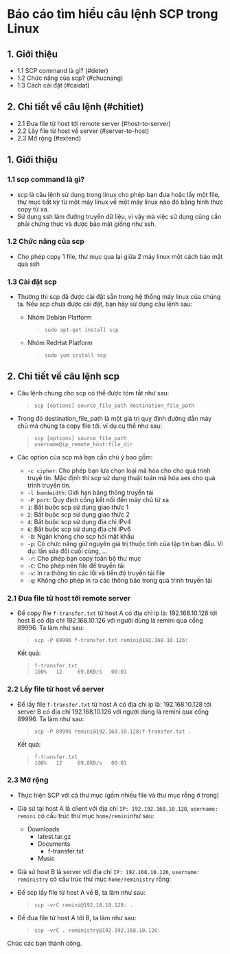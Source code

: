 # Báo cáo tìm hiểu câu lệnh SCP trong Linux

## 1. Giới thiệu
- 1.1 SCP command là gì? (#deter)
- 1.2 Chức năng của scp? (#chucnang)
- 1.3 Cách cài đặt (#caidat)
## 2. Chi tiết về câu lệnh (#chitiet)
- 2.1 Đưa file từ host tới remote server (#host-to-server)
- 2.2 Lấy file từ host về server (#server-to-host)
- 2.3 Mở rộng (#extend)


## 1. Giới thiệu
### 1.1 scp command là gì?
<a name="deter"></a>
- scp là câu lệnh sử dụng trong linux cho phép bạn đưa hoặc lấy một file, thư mục bất kỳ từ một máy linux về một máy linux nào đó bằng hình thức copy từ xa.
- Sử dụng ssh làm đường truyền dữ liệu, vì vậy mà việc sử dụng cũng cần phải chứng thực và được bảo mật giống như ssh.

### 1.2 Chức năng của scp
<a name="chucnang"></a>
- Cho phép copy 1 file, thư mục qua lại giữa 2 máy linux một cách bảo mật qua ssh

### 1.3 Cài đặt scp
<a name="caidat"></a>
- Thường thì scp đã được cài đặt sẵn trong hệ thống máy linux của chúng ta. Nếu scp chưa được cài đặt, bạn hãy sử dụng câu lệnh sau:
	+ Nhóm Debian Platform
		> `sudo apt-get install scp`

	+ Nhóm RedHat Platform
		> `sudo yum install scp`

## 2. Chi tiết về câu lệnh scp
<a name="chitiet"></a>
- Câu lệnh chung cho scp có thể được tóm tắt như sau:
	> `scp [options] source_file_path destination_file_path`

- Trong đó destination_file_path là một giá trị quy định đường dẫn máy chủ mà chúng ta copy file tới. ví dụ cụ thể như sau:
    > `scp [options] source_file_path username@ip_remote_host:file_dir`

- Các option của scp mà bạn cần chú ý bao gồm:
	+ `-c cipher`: Cho phép bạn lựa chọn loại mã hóa cho cho quá trình truyề tin. Mặc định thì scp sử dụng thuật toán mã hóa aes cho quá trình truyền tin.
	+ `-l bandwidth`: Giới hạn băng thông truyền tải
	+ `-P port`: Quy định cổng kết nối đến máy chủ từ xa
	+ `1`: Bắt buộc scp sử dụng giao thức 1
	+ `2`: Bắt buộc scp sử dụng giao thức 2
	+ `4`: Bắt buộc scp sử dụng địa chỉ IPv4
	+ `6`: Bắt buộc scp sử dụng địa chỉ IPv6
	+ `-B`: Ngăn không cho scp hỏi mật khẩu
	+ `-p`: Có chức năng giữ nguyên giá trị thuộc tính của tập tin ban đầu. Ví dụ: lấn sửa đổi cuối cùng, ... 
	+ `-r`: Cho phép bạn copy toàn bộ thư mục
	+ `-C`: Cho phép nén file để truyền tải
	+ `-v`: In ra thông tin các lỗi và tiến độ truyền tải file
	+ `-q`: Không cho phép in ra các thông báo trong quá trình truyền tải

### 2.1 Đưa file từ host tới remote server
<a name="host-to-server"></a>
- Để copy file `f-transfer.txt` từ host A có địa chỉ ip là: 192.168.10.128 tới host B có địa chỉ 192.168.10.126 với người dùng là remini qua cổng 89996. Ta làm như sau:
	> `scp -P 89996 f-transfer.txt remini@192.168.10.126:`

	Kết quả:
	> `f-transfer.txt                                                                                         100%   12     69.8KB/s   00:01`

### 2.2 Lấy file từ host về server
<a name="server-to-host"></a>
- Để lấy file `f-transfer.txt` từ host A có địa chỉ ip là: 192.168.10.128 tới server B có địa chỉ 192.168.10.126 với người dùng là remini qua cổng 89996. Ta làm như sau:
	> `scp -P 89996 remini@192.168.10.128:f-transfer.txt .`

	Kết quả:
	> `f-transfer.txt                                                                                         100%   12     69.8KB/s   00:01`

### 2.3 Mở rộng
<a name="extend"></a>
- Thực hiện SCP với cả thư mục (gồm nhiều file và thư mục rỗng ở trong)
- Giả sử tại host A là client với địa chỉ `IP: 192.192.168.10.128`, `username: remini` có cấu trúc thư mục `home/remini`như sau:
    - Downloads
		+ latest.tar.gz
		+ Documents
		    - f-transfer.txt
		+ Music

- Giả sử host B là server với địa chỉ `IP: 192.168.10.126`, `username: reministry` có cấu trúc thư mục `home/reministry` rỗng:

- Để scp lấy file từ host A về B, ta làm như sau:
	> `scp -vrC remini@192.18.10.128: .`
- Để đưa file từ host A tới B, ta làm như sau:
	> `scp -vrC . reministry@192.192.168.10.126:`

Chúc các bạn thành công.